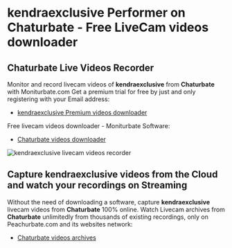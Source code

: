 # kendraexclusive Performer on Chaturbate - Free LiveCam videos downloader

## Chaturbate Live Videos Recorder

Monitor and record livecam videos of **kendraexclusive** from **Chaturbate** with Moniturbate.com
Get a premium trial for free by just and only registering with your Email address:
* [kendraexclusive Premium videos downloader](https://moniturbate.com/request-demo-licence-key.html)

Free livecam videos downloader - Moniturbate Software:
* [Chaturbate videos downloader](https://moniturbate.com/moniturbate-download-software.html)

![kendraexclusive livecam videos recorder](https://peachurnet.com/templates/moniturbate-software.png)


## Capture kendraexclusive videos from the Cloud and watch your recordings on Streaming

Without the need of downloading a software, capture **kendraexclusive** livecam videos from **Chaturbate** 100% online.
Watch Livecam archives from **Chaturbate** unlimitedly from thousands of existing recordings, only on Peachurbate.com and its websites network:
* [Chaturbate videos archives](https://peachurnet.com/)